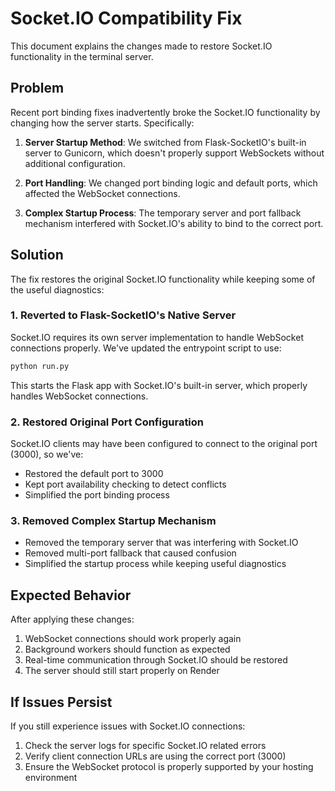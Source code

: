# Socket.IO Compatibility Fix

This document explains the changes made to restore Socket.IO functionality in the terminal server.

## Problem

Recent port binding fixes inadvertently broke the Socket.IO functionality by changing how the server starts. Specifically:

1. **Server Startup Method**: We switched from Flask-SocketIO's built-in server to Gunicorn, which doesn't properly support WebSockets without additional configuration.

2. **Port Handling**: We changed port binding logic and default ports, which affected the WebSocket connections.

3. **Complex Startup Process**: The temporary server and port fallback mechanism interfered with Socket.IO's ability to bind to the correct port.

## Solution

The fix restores the original Socket.IO functionality while keeping some of the useful diagnostics:

### 1. Reverted to Flask-SocketIO's Native Server

Socket.IO requires its own server implementation to handle WebSocket connections properly. We've updated the entrypoint script to use:

```python
python run.py
```

This starts the Flask app with Socket.IO's built-in server, which properly handles WebSocket connections.

### 2. Restored Original Port Configuration

Socket.IO clients may have been configured to connect to the original port (3000), so we've:

- Restored the default port to 3000
- Kept port availability checking to detect conflicts
- Simplified the port binding process

### 3. Removed Complex Startup Mechanism

- Removed the temporary server that was interfering with Socket.IO
- Removed multi-port fallback that caused confusion
- Simplified the startup process while keeping useful diagnostics

## Expected Behavior

After applying these changes:

1. WebSocket connections should work properly again
2. Background workers should function as expected
3. Real-time communication through Socket.IO should be restored
4. The server should still start properly on Render

## If Issues Persist

If you still experience issues with Socket.IO connections:

1. Check the server logs for specific Socket.IO related errors
2. Verify client connection URLs are using the correct port (3000)
3. Ensure the WebSocket protocol is properly supported by your hosting environment
